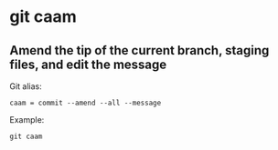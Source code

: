 # git caam

## Amend the tip of the current branch, staging files, and edit the message

Git alias:

```git
caam = commit --amend --all --message
```

Example:

```shell
git caam
```
